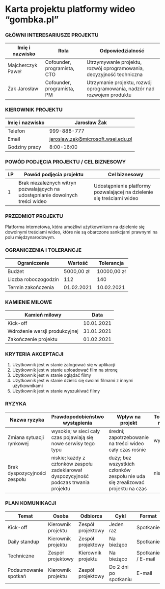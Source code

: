 # Karta projektu platformy wideo “gombka.pl”


### GŁÓWNI INTERESARIUSZE PROJEKTU


|Imię i nazwisko|Rola|Odpowiedzialność|
|--- |--- |--- |
|Majcherczyk Paweł|Cofounder, programista, CTO|Utrzymywanie projektu, rozwój oprogramowania, decyzyjność techniczna|
|Żak Jarosław|Cofounder, programista, PM|Utrzymanie projektu, rozwój oprogramowania, nadzór nad rozwojem produktu|




### KIEROWNIK PROJEKTU


|Imię i nazwisko|Jarosław Żak|
|--- |--- |
|Telefon|999-888-777|
|Email|jaroslaw.zak@microsoft.wsei.edu.pl|
|Godziny pracy|8:00-16:00|




### POWÓD PODJĘCIA PROJEKTU / CEL BIZNESOWY

|LP|Powód podjęcia projektu|Cel biznesowy|
|--- |--- |--- |
|1|Brak niezależnych witryn pozwalających na udostępnianie dowolnych treści wideo|Udostępnienie platformy pozwalającej na dzielenie się treściami wideo|




### PRZEDMIOT PROJEKTU

Platforma internetowa, która umożliwi użytkownikom na dzielenie się dowolnymi treściami wideo, które nie są obarczone sankcjami prawnymi na polu międzynarodowym. 


### OGRANICZENIA I TOLERANCJE

|Ograniczenie|Wartość|Tolerancja|
|--- |--- |--- |
|Budżet|5000,00 zł|10000,00 zł|
|Liczba roboczogodzin|112|140|
|Termin zakończenia|01.02.2021|10.02.2021|



### KAMIENIE MILOWE


|Kamień milowy|Data|
|--- |--- |
|Kick-off|10.01.2021|
|Wdrożenie wersji produkcyjnej|31.01.2021|
|Zakończenie projektu|01.02.2021|



### KRYTERIA AKCEPTACJI



1. Użytkownik jest w stanie zalogować się w aplikacji
2. Użytkownik jest w stanie uploadować film na stronę
3. Użytkownik jest w stanie oglądać filmy
4. Użytkownik jest w stanie dzielić się swoimi filmami z innymi użytkownikami
5. Użytkownik jest w stanie wyszukiwać filmy


### RYZYKA


|Nazwa ryzyka|Prawdopodobieństwo wystąpienia|Wpływ na projekt|Tolerancja ryzyka|
|--- |--- |--- |--- |
|Zmiana sytuacji rynkowej|wysokie; w sieci cały czas pojawiają się nowe serwisy tego typu|średni; zapotrzebowanie na treści wideo cały czas rośnie|wysoka|
|Brak dyspozycyjności zespołu|niskie; każdy z członków zespołu zadeklarował dyspozycyjność podczas trwania projektu|duży; bez wszystkich członków zespołu nie uda się zrealizować projektu na czas|niska|




### PLAN KOMUNIKACJI

|Temat|Osoba|Odbiorca|Cykl|Format|Kanał|
|--- |--- |--- |--- |--- |--- |
|Kick-off|Kierownik projektu|Zespół projektowy|Jeden raz|Spotkanie|Spotkanie|
|Daily standup|Kierownik projektu|Zespół projektowy|Na bieżąco|Spotkanie|Spotkanie|
|Techniczne|Zespół projektowy|Kierownik projektu|Na bieżąco|Spotkanie / E-mail|Spotkanie / E-mail|
|Podsumowanie spotkań|Kierownik projektu|Zespół projektowy|Do 2 dni po spotkaniu|E-mail|E-mail|

